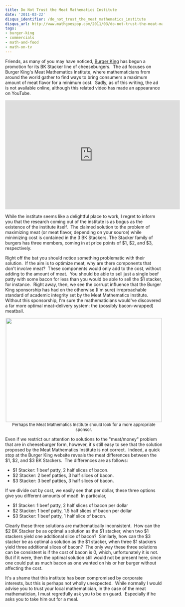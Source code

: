 ```yaml
---
title: Do Not Trust the Meat Mathematics Institute
date: '2011-03-22'
disqus_identifier: /do_not_trust_the_meat_mathematics_institute
disqus_url: http://www.mathgoespop.com/2011/03/do-not-trust-the-meat-mathematics-institute.html
tags:
- burger-king
- commercials
- math-and-food
- math-on-tv
---
```

Friends, as many of you may have noticed, <a href="http://www.bk.com/">Burger King</a> has begun a promotion for its BK Stacker line of cheeseburgers.  The ad focuses on Burger King's Meat Mathematics Institute, where mathematicians from around the world gather to find ways to bring consumers a maximum amount of meat flavor for a minimum cost.  Sadly, as of this writing, the ad is not available online, although this related video has made an appearance on YouTube.

<p style="text-align: center;"><iframe title="YouTube video player" width="560" height="349" src="http://www.youtube.com/embed/wilJ0eQoEG8" frameborder="0" allowfullscreen></iframe></p>

While the institute seems like a delightful place to work, I regret to inform you that the research coming out of the institute is as bogus as the existence of the institute itself.  The claimed solution to the problem of maximizing meat (or meat flavor, depending on your source) while minimizing cost is contained in the 3 BK Stackers. The Stacker family of burgers has three members, coming in at price points of $1, $2, and $3, respectively.

Right off the bat you should notice something problematic with their solution.  If the aim is to optimize meat, why are there components that don't involve meat?  These components would only add to the cost, without adding to the amount of meat.  You should be able to sell just a single beef patty with some bacon for less than you would be able to sell the $1 stacker, for instance.  Right away, then, we see the corrupt influence that the Burger King sponsorship has had on the otherwise (I'm sure) irreproachable standard of academic integrity set by the Meat Mathematics Institute.  Without this sponsorship, I'm sure the mathematicians would've discovered a far more optimal meat-delivery system: the (possibly bacon-wrapped) meatball.

<p style="text-align:center;font-size:small;"><a href="http://www.mathgoespop.com/images/2011/03/ikea-meatballs.jpg"><img class="size-full wp-image-1123" title="ikea-meatballs" src="http://www.mathgoespop.com/images/2011/03/ikea-meatballs.jpg" alt="" width="500" height="333" /></a><br>Perhaps the Meat Mathematics Institute should look for a more appropriate sponsor.</p>

Even if we restrict our attention to solutions to the "meat/money" problem that are in cheeseburger form, however, it's still easy to see that the solution proposed by the Meat Mathematics Institute is not correct.  Indeed, a quick stop at the Burger King website reveals the meat differences between the $1, $2, and $3 BK Stackers.  The differences are as follows:
<ul>
	<li>$1 Stacker: 1 beef patty, 2 half slices of bacon.</li>
	<li>$2 Stacker: 2 beef patties, 3 half slices of bacon.</li>
	<li>$3 Stacker: 3 beef patties, 3 half slices of bacon.</li>
</ul>
If we divide out by cost, we easily see that per dollar, these three options give you different amounts of meat!  In particular,
<ul>
	<li>$1 Stacker: 1 beef patty, 2 half slices of bacon per dollar</li>
	<li>$2 Stacker: 1 beef patty, 1.5 half slices of bacon per dollar</li>
	<li>$3 Stacker: 1 beef patty, 1 half slice of bacon.</li>
</ul>
Clearly these three solutions are mathematically inconsistent.  How can the $2 BK Stacker be as optimal a solution as the $1 stacker, when two $1 stackers yield one additional slice of bacon?  Similarly, how can the $3 stacker be as optimal a solution as the $1 stacker, when three $1 stackers yield three additional slices of bacon?  The only way these three solutions can be consistent is if the cost of bacon is 0, which, unfortunately it is not.  But if it were, then the optimal solution still would not be present here, since one could put as much bacon as one wanted on his or her burger without affecting the cost.

It's a shame that this institute has been compromised by corporate interests, but this is perhaps not wholly unexpected.  While normally I would advise you to trust your local mathematician, in the case of the meat mathematician, I must regretfully ask you to be on guard.  Especially if he asks you to take him out for a meal.

